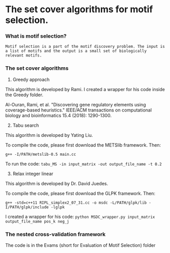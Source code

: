 # The set cover algorithms for motif selection.

### What is motif selection?

`Motif selection is a part of the motif discovery problem. The input is a list of motifs and the output is a small set of biologically relevant motifs.`

### The set cover algorithms

1. Greedy approach

This algorithm is developed by Rami. I created a wrapper for his code inside the Greedy folder.

Al-Ouran, Rami, et al. "Discovering gene regulatory elements using coverage-based heuristics." IEEE/ACM transactions on computational biology and bioinformatics 15.4 (2018): 1290-1300.

2. Tabu search

This algorithm is developed by Yating Liu. 

To compile the code, please first download the METSlib framework. Then:

`g++ -I/PATH/metslib-0.5 main.cc`

To run the code: `tabu_MS -in input_matrix -out output_file_name -t 0.2`

3. Relax integer linear

This algorithm is developed by Dr. David Juedes. 

To compile the code, please first download the GLPK framework. Then:

`g++ -std=c++11 RIPL_simplex2_07_31.cc -o msdc -L/PATH/glpk/lib -I/PATH/glpk/include -lglpk`

I created a wrapper for his code: `python MSDC_wrapper.py input_matrix output_file_name pos_k neg_j`

### The nested cross-validation framework

The code is in the Evams (short for Evaluation of Motif Selection) folder
